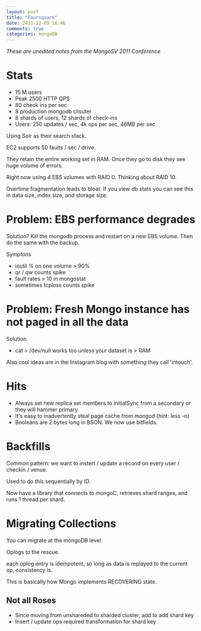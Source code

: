 ```yaml
---
layout: post
title: "Foursquare"
date: 2011-12-09 16:46
comments: true
categories: mongoDB
---
```


*These are unedited notes from the MongoSV 2011 Conference*

# Stats

-  15 M users
-  Peak 2500 HTTP QPS
-  80 check ins per sec
-  8 production mongodb clisuter
-  8 shards of users, 12 shards of check-ins
-  Users: 250 updates / sec, 4k ops per sec, 46MB per sec

Using Solr as their search stack.

EC2 supports 50 faults / sec / drive.

They retain the entire working set in RAM. Once they go to disk they see huge volume of errors.

Right now using 4 EBS volumes with RAID 0. Thinking about RAID 10.

Overtime fragmentation leads to bloat. If you view db.stats you can see this in data size, index size, and storage size.

# Problem: EBS performance degrades

Solution? Kill the mongodb process and restart on a new EBS volume. Then do the same with the backup.

Symptons

-  ioutil % on one volume > 90%
-  qr / qw counts spike
-  fault rates > 10 in mongostat
-  sometimes tcploss counts spike

# Problem: Fresh Mongo instance has not paged in all the data

Solution

-  cat > /dev/null works too unless your dataset is > RAM

Also cool ideas are in the Instagram blog with something they call 'intouch'.

# Hits

-  Always set new replica set members to initialSync from a secondary or they will hammer primary
-  It's easy to inadvertently steal page cache from mongod (hint: less -n)
-  Booleans are 2 bytes long in BSON. We now use bitfields.

# Backfills

Common pattern: we want to instert / update a recond on every user / checkin / venue.

Used to do this sequentially by ID.

Now have a library that connects to mongoC, retrieves shard ranges, and runs 1 thread per shard.

# Migrating Collections

You can migrate at the mongoDB level.

Oplogs to the rescue.

each oplog entry is idempotent, so long as data is replayed to the current op, consistency is.

This is basically how Mongo implements RECOVERING state.

## Not all Roses

-  Since moving from unshareded to sharded cluster, add to add shard key
-  Insert / update ops required transformation for shard key
